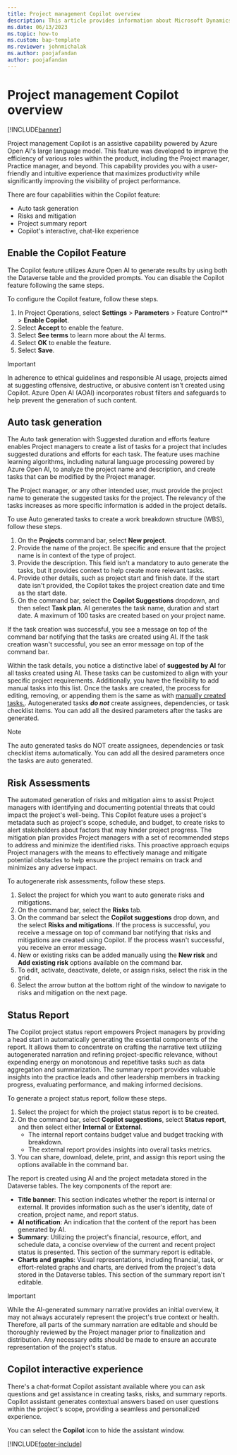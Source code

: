 ```yaml
---
title: Project management Copilot overview
description: This article provides information about Microsoft Dynamics 365 Project Operations Copilot features.
ms.date: 06/13/2023
ms.topic: how-to
ms.custom: bap-template
ms.reviewer: johnmichalak
ms.author: poojafandan
author: poojafandan
---
```


# Project management Copilot overview

[!INCLUDE[banner](../includes/preview-banner.md)]

Project management Copilot is an assistive capability powered by Azure Open AI's large language model. This feature was developed to improve the efficiency of various roles within the product, including the Project manager, Practice manager, and beyond. This capability provides you with a user-friendly and intuitive experience that maximizes productivity while significantly improving the visibility of project performance.

There are four capabilities within the Copilot feature:

- Auto task generation
- Risks and mitigation
- Project summary report
- Copilot's interactive, chat-like experience

## Enable the Copilot Feature

The Copilot feature utilizes Azure Open AI to generate results by using both the Dataverse table and the provided prompts. You can disable the Copilot feature following the same steps. 

To configure the Copilot feature, follow these steps.

1. In Project Operations, select **Settings** \> **Parameters** \> Feature Control** \> **Enable Copilot**.
1. Select **Accept** to enable the feature.
1. Select **See terms** to learn more about the AI terms.
1. Select **OK** to enable the feature.
1. Select **Save**.

> [!Important]
> In adherence to ethical guidelines and responsible AI usage, projects aimed at suggesting offensive, destructive, or abusive content isn't created using Copilot. Azure Open AI (AOAI) incorporates robust filters and safeguards to help prevent the generation of such content.

## Auto task generation

The Auto task generation with Suggested duration and efforts feature enables Project managers to create a list of tasks for a project that includes suggested durations and efforts for each task. The feature uses machine learning algorithms, including natural language processing powered by Azure Open AI, to analyze the project name and description, and create tasks that can be modified by the Project manager.

The Project manager, or any other intended user, must provide the project name to generate the suggested tasks for the project. The relevancy of the tasks increases as more specific information is added in the project details.

To use Auto generated tasks to create a work breakdown structure (WBS), follow these steps.

1. On the **Projects** command bar, select **New project**.
1. Provide the name of the project. Be specific and ensure that the project name is in context of the type of project.
1. Provide the description. This field isn't a mandatory to auto generate the tasks, but it provides context to help create more relevant tasks.
1. Provide other details, such as project start and finish date. If the start date isn't provided, the Copilot takes the project creation date and time as the start date.
1. On the command bar, select the **Copilot Suggestions** dropdown, and then select **Task plan**. AI generates the task name, duration and start date. A maximum of 100 tasks are created based on your project name.

If the task creation was successful, you see a message on top of the command bar notifying that the tasks are created using AI. If the task creation wasn't successful, you see an error message on top of the command bar.

Within the task details, you notice a distinctive label of **suggested by AI** for all tasks created using AI. These tasks can be customized to align with your specific project requirements. Additionally, you have the flexibility to add manual tasks into this list. Once the tasks are created, the process for editing, removing, or appending them is the same as with [manually created tasks.](create-wbs.md). Autogenerated tasks ***do not*** create assignees, dependencies, or task checklist items. You can add all the desired parameters after the tasks are generated.

> [!Note]
> The auto generated tasks do NOT create assignees, dependencies or task checklist items automatically. You can add all the desired parameters once the tasks are auto generated.

## Risk Assessments

The automated generation of risks and mitigation aims to assist Project managers with identifying and documenting potential threats that could impact the project's well-being. This Copilot feature uses a project's metadata such as project's scope, schedule, and budget, to create risks to alert stakeholders about factors that may hinder project progress. The mitigation plan provides Project managers with a set of recommended steps to address and minimize the identified risks. This proactive approach equips Project managers with the means to effectively manage and mitigate potential obstacles to help ensure the project remains on track and minimizes any adverse impact.

To autogenerate risk assessments, follow these steps.

1. Select the project for which you want to auto generate risks and mitigations.
1. On the command bar, select the **Risks** tab.
1. On the command bar select the **Copilot suggestions** drop down, and the select **Risks and mitigations**. If the process is successful, you receive a message on top of command bar notifying that risks and mitigations are created using Copilot. If the process wasn't successful, you receive an error message.
1. New or existing risks can be added manually using the **New risk** and **Add existing risk** options available on the command bar.
1. To edit, activate, deactivate, delete, or assign risks, select the risk in the grid.
1. Select the arrow button at the bottom right of the window to navigate to risks and mitigation on the next page.

## Status Report

The Copilot project status report empowers Project managers by providing a head start in automatically generating the essential components of the report. It allows them to concentrate on crafting the narrative text utilizing autogenerated narration and refining project-specific relevance, without expending energy on monotonous and repetitive tasks such as data aggregation and summarization. The summary report provides valuable insights into the practice leads and other leadership members in tracking progress, evaluating performance, and making informed decisions.

To generate a project status report, follow these steps.

1. Select the project for which the project status report is to be created.
1. On the command bar, select **Copilot suggestions**, select **Status report**, and then select either **Internal** or **External**.
   - The internal report contains budget value and budget tracking with breakdown.
   - The external report provides insights into overall tasks metrics.
1. You can share, download, delete, print, and assign this report using the options available in the command bar.

The report is created using AI and the project metadata stored in the Dataverse tables. The key components of the report are:

- **Title banner**: This section indicates whether the report is internal or external. It provides information such as the user's identity, date of creation, project name, and report status.
- **AI notification**: An indication that the content of the report has been generated by AI.
- **Summary**: Utilizing the project's financial, resource, effort, and schedule data, a concise overview of the current and recent project status is presented. This section of the summary report is editable.
- **Charts and graphs**: Visual representations, including financial, task, or effort-related graphs and charts, are derived from the project's data stored in the Dataverse tables. This section of the summary report isn't editable.

> [!Important]
> While the AI-generated summary narrative provides an initial overview, it may not always accurately represent the project's true context or health. Therefore, all parts of the summary narration are editable and should be thoroughly reviewed by the Project manager prior to finalization and distribution. Any necessary edits should be made to ensure an accurate representation of the project's status.

## Copilot interactive experience

There's a chat-format Copilot assistant available where you can ask questions and get assistance in creating tasks, risks, and summary reports. Copilot assistant generates contextual answers based on user questions within the project's scope, providing a seamless and personalized experience.

You can select the **Copilot** icon to hide the assistant window.

[!INCLUDE[footer-include](../includes/footer-banner.md)]
